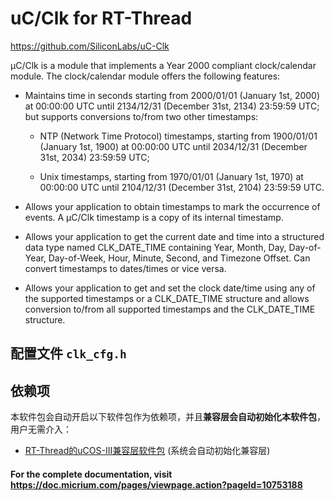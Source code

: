# uC/Clk for RT-Thread

https://github.com/SiliconLabs/uC-Clk

µC/Clk is a module that implements a Year 2000 compliant clock/calendar module. The clock/calendar module offers the following features:

* Maintains time in seconds starting from 2000/01/01 (January 1st, 2000) at 00:00:00 UTC until 2134/12/31 (December 31st, 2134) 23:59:59 UTC; but supports conversions to/from two other timestamps:

  * NTP (Network Time Protocol) timestamps, starting from 1900/01/01 (January 1st, 1900) at 00:00:00 UTC until 2034/12/31 (December 31st, 2034) 23:59:59 UTC;

  * Unix timestamps, starting from 1970/01/01 (January 1st, 1970) at 00:00:00 UTC until 2104/12/31 (December 31st, 2104) 23:59:59 UTC.

* Allows your application to obtain timestamps to mark the occurrence of events. A µC/Clk timestamp is a copy of its internal timestamp.

* Allows your application to get the current date and time into a structured data type named CLK_DATE_TIME containing Year, Month, Day, Day-of-Year, Day-of-Week, Hour, Minute, Second, and Timezone Offset. Can convert timestamps to dates/times or vice versa.

* Allows your application to get and set the clock date/time using any of the supported timestamps or a CLK_DATE_TIME structure and allows conversion to/from all supported timestamps and the CLK_DATE_TIME structure.



## 配置文件 `clk_cfg.h`



## 依赖项

本软件包会自动开启以下软件包作为依赖项，并且**兼容层会自动初始化本软件包**，用户无需介入：

- [RT-Thread的uCOS-III兼容层软件包](https://github.com/mysterywolf/RT-Thread-wrapper-of-uCOS-III) (系统会自动初始化兼容层)



#### For the complete documentation, visit https://doc.micrium.com/pages/viewpage.action?pageId=10753188
